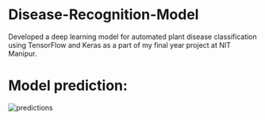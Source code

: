 # Disease-Recognition-Model
Developed a deep learning model for automated plant disease classification using TensorFlow and Keras as a part of my final year project at NIT Manipur.

# Model prediction:
![predictions](https://github.com/Raditya0902/Disease-Recognition-Model/assets/124700496/82ca8cf8-28bc-418e-94e7-dfec2829227c)
